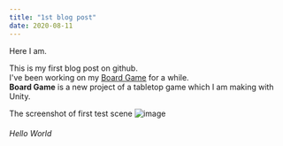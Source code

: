 ```yaml
---
title: "1st blog post"
date: 2020-08-11
---
```


Here I am.

This is my first blog post on github. <br>
I've been working on my [Board Game](https://maitre.fun/links/board_game.html) for a while. <br>
**Board Game** is a new project of a tabletop game which I am making with Unity.

The screenshot of first test scene 
![image](https://maitre.fun/images/Board_Game/BG-test-scene.png)

###### Hello World
